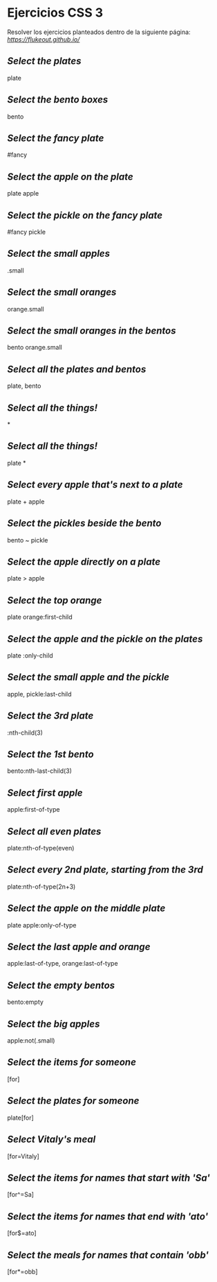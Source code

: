 # Ejercicios CSS 3
Resolver los ejercicios planteados dentro de la siguiente página: *https://flukeout.github.io/*
## *Select the plates*
plate
## *Select the bento boxes*
bento
## *Select the fancy plate*
#fancy
## *Select the apple on the plate*
plate apple
## *Select the pickle on the fancy plate*
#fancy pickle
## *Select the small apples*
.small
## *Select the small oranges*
orange.small
## *Select the small oranges in the bentos*
bento orange.small
## *Select all the plates and bentos*
plate, bento
## *Select all the things!*
\*
## *Select all the things!*
plate \*
## *Select every apple that's next to a plate*
plate + apple
## *Select the pickles beside the bento*
bento ~ pickle
## *Select the apple directly on a plate*
plate > apple
## *Select the top orange*
plate orange:first-child
## *Select the apple and the pickle on the plates*
plate :only-child
## *Select the small apple and the pickle*
apple, pickle:last-child
## *Select the 3rd plate*
:nth-child(3)
## *Select the 1st bento*
bento:nth-last-child(3)
## *Select first apple*
apple:first-of-type
## *Select all even plates*
plate:nth-of-type(even)
## *Select every 2nd plate, starting from the 3rd*
plate:nth-of-type(2n+3)
## *Select the apple on the middle plate*
plate apple:only-of-type
## *Select the last apple and orange*
apple:last-of-type, orange:last-of-type
## *Select the empty bentos*
bento:empty
## *Select the big apples*
apple:not(.small)
## *Select the items for someone*
\[for\]
## *Select the plates for someone*
plate\[for\]
## *Select Vitaly's meal*
\[for=Vitaly\]
## *Select the items for names that start with 'Sa'*
\[for^=Sa\]
## *Select the items for names that end with 'ato'*
\[for$=ato\]
## *Select the meals for names that contain 'obb'*
\[for*=obb\]